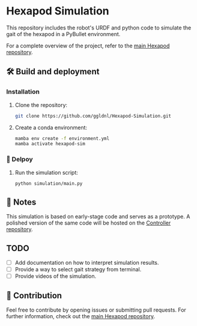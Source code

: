 # Hexapod Simulation

This repository includes the robot's URDF and python code to simulate the gait of the hexapod in a PyBullet environment. 

For a complete overview of the project, refer to the [main Hexapod repository](https://github.com/ggldnl/Hexapod).

## 🛠️ Build and deployment

### Installation

1. Clone the repository:
    ```bash
    git clone https://github.com/ggldnl/Hexapod-Simulation.git
    ```
2. Create a conda environment:
    ```bash
    mamba env create -f environment.yml
    mamba activate hexapod-sim
    ```

### 🚀 Delpoy

1. Run the simulation script:
   ```bash
   python simulation/main.py
   ```

## 📝 Notes

This simulation is based on early-stage code and serves as a prototype. A polished version of the same code will be hosted on the [Controller repository](https://github.com/ggldnl/Hexapod-Controller). 

## TODO

- [ ] Add documentation on how to interpret simulation results.
- [ ] Provide a way to select gait strategy from terminal.
- [ ] Provide videos of the simulation.

## 🤝 Contribution

Feel free to contribute by opening issues or submitting pull requests. For further information, check out the [main Hexapod repository](https://github.com/ggldnl/Hexapod).